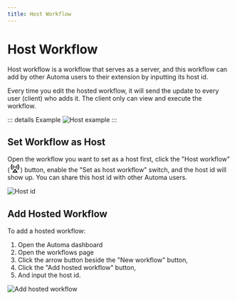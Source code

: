 ```yaml
---
title: Host Workflow
---
```


# Host Workflow

Host workflow is a workflow that serves as a server, and this workflow can add by other Automa users to their extension by inputting its host id.

Every time you edit the hosted workflow, it will send the update to every user (client) who adds it. The client only can view and execute the workflow.

::: details Example
![Host example](https://res.cloudinary.com/chat-story/image/upload/v1645339465/automa/host-workflow_jtkf8r.gif)
:::

## Set Workflow as Host

Open the workflow you want to set as a host first, click the "Host workflow"(<svg style="vertical-align: bottom" xmlns="http://www.w3.org/2000/svg" viewBox="0 0 24 24" width="24" height="24" fill="currentColor"><path fill="none" d="M0 0h24v24H0z"/><path d="M12 13l6 9H6l6-9zm0 3.6L9.74 20h4.52L12 16.6zm-1.06-6.04a1.5 1.5 0 1 1 2.12-2.12 1.5 1.5 0 0 1-2.12 2.12zM5.281 2.783l1.415 1.415a7.5 7.5 0 0 0 0 10.606l-1.415 1.415a9.5 9.5 0 0 1 0-13.436zm13.436 0a9.5 9.5 0 0 1 0 13.436l-1.415-1.415a7.5 7.5 0 0 0 0-10.606l1.415-1.415zM8.11 5.611l1.414 1.414a3.5 3.5 0 0 0 0 4.95l-1.414 1.414a5.5 5.5 0 0 1 0-7.778zm7.778 0a5.5 5.5 0 0 1 0 7.778l-1.414-1.414a3.5 3.5 0 0 0 0-4.95l1.414-1.414z"/></svg>) button, enable the "Set as host workflow" switch, and the host id will show up. You can share this host id with other Automa users.

![Host id](https://res.cloudinary.com/chat-story/image/upload/v1645340062/automa/SraFPVpyPQ_xsyoas.png)

## Add Hosted Workflow

To add a hosted workflow:

1. Open the Automa dashboard
2. Open the workflows page
3. Click the arrow button beside the "New workflow" button, 
4. Click the "Add hosted workflow" button, 
5. And input the host id.

![Add hosted workflow](https://res.cloudinary.com/chat-story/image/upload/v1645340805/automa/Add_hosted_workflow_1_ygvcaj.png)